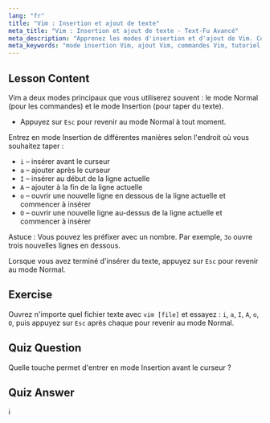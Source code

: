 ```yaml
---
lang: "fr"
title: "Vim : Insertion et ajout de texte"
meta_title: "Vim : Insertion et ajout de texte - Text-Fu Avancé"
meta_description: "Apprenez les modes d'insertion et d'ajout de Vim. Comprenez les commandes 'i', 'a', 'I', 'A', 'o', 'O' pour une édition de texte efficace. Améliorez vos compétences Vim dès maintenant !"
meta_keywords: "mode insertion Vim, ajout Vim, commandes Vim, tutoriel Vim, éditeur de texte Linux, Vim pour débutants, guide Vim, Vim 'i' 'a"
---
```


## Lesson Content

Vim a deux modes principaux que vous utiliserez souvent : le mode Normal (pour les commandes) et le mode Insertion (pour taper du texte).

- Appuyez sur `Esc` pour revenir au mode Normal à tout moment.

Entrez en mode Insertion de différentes manières selon l'endroit où vous souhaitez taper :

- `i` – insérer avant le curseur
- `a` – ajouter après le curseur
- `I` – insérer au début de la ligne actuelle
- `A` – ajouter à la fin de la ligne actuelle
- `o` – ouvrir une nouvelle ligne en dessous de la ligne actuelle et commencer à insérer
- `O` – ouvrir une nouvelle ligne au-dessus de la ligne actuelle et commencer à insérer

Astuce : Vous pouvez les préfixer avec un nombre. Par exemple, `3o` ouvre trois nouvelles lignes en dessous.

Lorsque vous avez terminé d'insérer du texte, appuyez sur `Esc` pour revenir au mode Normal.

## Exercise

Ouvrez n'importe quel fichier texte avec `vim [file]` et essayez : `i`, `a`, `I`, `A`, `o`, `O`, puis appuyez sur `Esc` après chaque pour revenir au mode Normal.

## Quiz Question

Quelle touche permet d'entrer en mode Insertion avant le curseur ?

## Quiz Answer

i

